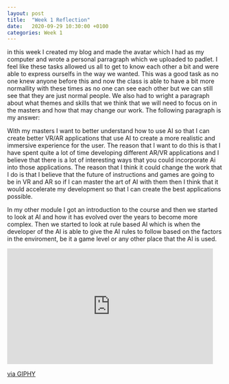 ```yaml
---
layout: post
title:  "Week 1 Reflection"
date:   2020-09-29 10:30:00 +0100
categories: Week 1
---
```

in this week I created my blog and made the avatar which I had as my computer and wrote a personal parragraph which we uploaded to padlet. I feel like these tasks allowed us all to get to know each other a bit and were able to express ourselfs in the way we wanted. This was a good task as no one knew anyone before this and now the class is able to have a bit more normallity with these times as no one can see each other but we can still see that they are just normal people. We also had to wright a paragraph about what themes and skills that we think that we will need to focus on in the masters and how that may change our work. The following paragraph is my answer:

With my masters I want to better understand how to use AI so that I can create better VR/AR applications that use AI to create a more realistic and immersive experience for the user. The reason that I want to do this is that I have spent quite a lot of time developing different AR/VR applications and I believe that there is a lot of interesting ways that you could incorporate Ai into those applications. The reason that I think it could change the work that I do is that I believe that the future of instructions and games are going to be in VR and AR so if I can master the art of AI with them then I think that it would accelerate my development so that I can create the best applications possible.


In my other module I got an introduction to the course and then we started to look at AI and how it has evolved over the years to become more complex. Then we started to look at rule based AI which is when the developer of the AI is able to give the AI rules to follow based on the factors in the enviroment, be it a game level or any other place that the AI is used.


<iframe src="https://giphy.com/embed/RM5ntK7mRv0nmgKcRP" width="480" height="270" frameBorder="0" class="giphy-embed" allowFullScreen></iframe><p><a href="https://giphy.com/gifs/RM5ntK7mRv0nmgKcRP">via GIPHY</a></p>

